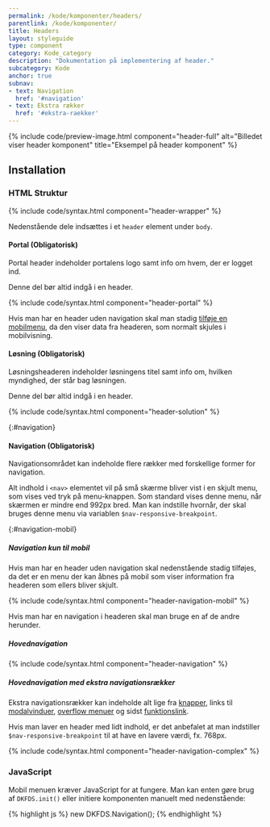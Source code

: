 ```yaml
---
permalink: /kode/komponenter/headers/
parentlink: /kode/komponenter/
title: Headers
layout: styleguide
type: component
category: Kode_category
description: "Dokumentation på implementering af header."
subcategory: Kode
anchor: true
subnav:
- text: Navigation
  href: '#navigation'
- text: Ekstra rækker
  href: '#ekstra-raekker'
---
```

{% include code/preview-image.html component="header-full" alt="Billedet viser header komponent" title="Eksempel på header komponent" %}

## Installation

### HTML Struktur

{% include code/syntax.html component="header-wrapper" %}

Nedenstående dele indsættes i et `header` element under `body`.

#### Portal (Obligatorisk)

Portal header indeholder portalens logo samt info om hvem, der er logget ind.

Denne del bør altid indgå i en header.

{% include code/syntax.html component="header-portal" %}

Hvis man har en header uden navigation skal man stadig <a href="#navigation-mobil">tilføje en mobilmenu</a>, da den viser data fra headeren, som normalt skjules i mobilvisning.

#### Løsning (Obligatorisk)

Løsningsheaderen indeholder løsningens titel samt info om, hvilken myndighed, der står bag løsningen.

Denne del bør altid indgå i en header.

{% include code/syntax.html component="header-solution" %}

{:#navigation}
#### Navigation (Obligatorisk)

Navigationsområdet kan indeholde flere rækker med forskellige former for navigation.

Alt indhold i `<nav>` elementet vil på små skærme bliver vist i en skjult menu, som vises ved tryk på menu-knappen. Som standard vises denne menu, når skærmen er mindre end 992px bred. Man kan indstille hvornår, der skal bruges denne menu via variablen `$nav-responsive-breakpoint`.

{:#navigation-mobil}
##### Navigation kun til mobil
Hvis man har en header uden navigation skal nedenstående stadig tilføjes, da det er en menu der kan åbnes på mobil som viser information fra headeren som ellers bliver skjult.

{% include code/syntax.html component="header-navigation-mobil" %}

Hvis man har en navigation i headeren skal man bruge en af de andre herunder.

##### Hovednavigation
{% include code/syntax.html component="header-navigation" %}

##### Hovednavigation med ekstra navigationsrækker
Ekstra navigationsrækker kan indeholde alt lige fra <a href="/komponenter/buttons/">knapper</a>, links til <a href="/komponenter/modal/">modalvinduer</a>, <a href="/komponenter/overflowmenu/">overflow menuer</a> og sidst <a href="/komponenter/funktionslink/">funktionslink</a>.

Hvis man laver en header med lidt indhold, er det anbefalet at man indstiller `$nav-responsive-breakpoint` til at have en lavere værdi, fx. 768px.

{% include code/syntax.html component="header-navigation-complex" %}

### JavaScript
Mobil menuen kræver JavaScript for at fungere. Man kan enten gøre brug af `DKFDS.init()` eller initiere komponenten manuelt med nedenstående:

{% highlight js %}
new DKFDS.Navigation();
{% endhighlight %}